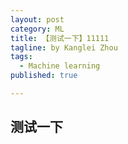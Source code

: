 ```yaml
---
layout: post
category: ML
title: 【测试一下】11111
tagline: by Kanglei Zhou
tags: 
  - Machine learning
published: true

---
```


## 测试一下

